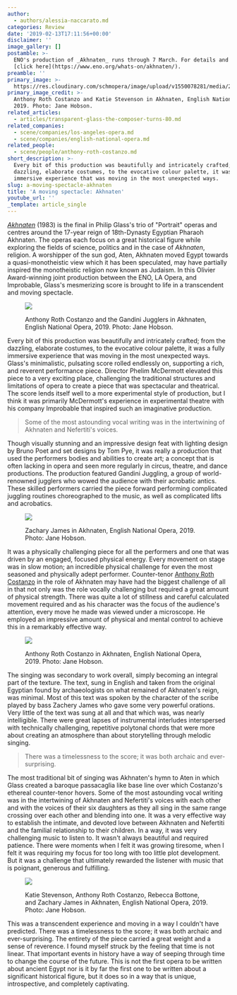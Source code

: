 ```yaml
---
author:
  - authors/alessia-naccarato.md
categories: Review
date: '2019-02-13T17:11:56+00:00'
disclaimer: ''
image_gallery: []
postamble: >-
  ENO's production of _Akhnaten_ runs through 7 March. For details and tickets,
  [click here](https://www.eno.org/whats-on/akhnaten/).
preamble: ''
primary_image: >-
  https://res.cloudinary.com/schmopera/image/upload/v1550078281/media/2019/02/sqENOAkhnaten2019KatieStevensonandAnthonyRothCostanzoJaneHobson.jpg
primary_image_credit: >-
  Anthony Roth Costanzo and Katie Stevenson in Akhnaten, English National Opera,
  2019. Photo: Jane Hobson.
related_articles:
  - articles/transparent-glass-the-composer-turns-80.md
related_companies:
  - scene/companies/los-angeles-opera.md
  - scene/companies/english-national-opera.md
related_people:
  - scene/people/anthony-roth-costanzo.md
short_description: >-
  Every bit of this production was beautifully and intricately crafted; from the
  dazzling, elaborate costumes, to the evocative colour palette, it was a fully
  immersive experience that was moving in the most unexpected ways.
slug: a-moving-spectacle-akhnaten
title: 'A moving spectacle: Akhnaten'
youtube_url: ''
_template: article_single
---
```


[_Akhnaten_](https://www.eno.org/whats-on/akhnaten/) (1983) is the final in Philip Glass's trio of "Portrait" operas and centres around the 17-year reign of 18th-Dynasty Egyptian Pharaoh Akhnaten. The operas each focus on a great historical figure while exploring the fields of science, politics and in the case of _Akhnaten_, religion. A worshipper of the sun god, Aten, Akhnaten moved Egypt towards a quasi-monotheistic view which it has been speculated, may have partially inspired the monotheistic religion now known as Judaism. In this Olivier Award-winning joint production between the ENO, LA Opera, and Improbable, Glass's mesmerizing score is brought to life in a transcendent and moving spectacle.

<figure data-type="image">

![](https://res.cloudinary.com/schmopera/image/upload/v1550078416/media/2019/02/ENOAkhnaten2019AnthonyRothCostanzoandGandiniJugglersJaneHobson.jpg)

<figcaption>Anthony Roth Costanzo and the Gandini Jugglers in Akhnaten, English National Opera, 2019. Photo: Jane Hobson.</figcaption>

</figure>

Every bit of this production was beautifully and intricately crafted; from the dazzling, elaborate costumes, to the evocative colour palette, it was a fully immersive experience that was moving in the most unexpected ways. Glass's minimalistic, pulsating score rolled endlessly on, supporting a rich, and reverent performance piece. Director Phelim McDermott elevated this piece to a very exciting place, challenging the traditional structures and limitations of opera to create a piece that was spectacular and theatrical. The score lends itself well to a more experimental style of production, but I think it was primarily McDermott's experience in experimental theatre with his company Improbable that inspired such an imaginative production.

> Some of the most astounding vocal writing was in the intertwining of Akhnaten and Nefertiti's voices.

Though visually stunning and an impressive design feat with lighting design by Bruno Poet and set designs by Tom Pye, it was really a production that used the performers bodies and abilities to create art; a concept that is often lacking in opera and seen more regularly in circus, theatre, and dance productions. The production featured Gandini Juggling, a group of world-renowned jugglers who wowed the audience with their acrobatic antics. These skilled performers carried the piece forward performing complicated juggling routines choreographed to the music, as well as complicated lifts and acrobatics.

<figure data-type="image">

![](https://res.cloudinary.com/schmopera/image/upload/v1550078483/media/2019/02/ENOAkhnaten2019ZacharyJamesJaneHobson.jpg)

<figcaption>Zachary James in Akhnaten, English National Opera, 2019. Photo: Jane Hobson.</figcaption>

</figure>

It was a physically challenging piece for all the performers and one that was driven by an engaged, focused physical energy. Every movement on stage was in slow motion; an incredible physical challenge for even the most seasoned and physically adept performer. Counter-tenor [Anthony Roth Costanzo](/scene/people/anthony-roth-costanzo/) in the role of Akhnaten may have had the biggest challenge of all in that not only was the role vocally challenging but required a great amount of physical strength. There was quite a lot of stillness and careful calculated movement required and as his character was the focus of the audience's attention, every move he made was viewed under a microscope. He employed an impressive amount of physical and mental control to achieve this in a remarkably effective way.

<figure data-type="image">

![](https://res.cloudinary.com/schmopera/image/upload/v1550078574/media/2019/02/ENOAkhnaten2019AnthonyRothCostanzoJaneHobson.jpg)

<figcaption>Anthony Roth Costanzo in Akhnaten, English National Opera, 2019. Photo: Jane Hobson.</figcaption>

</figure>

The singing was secondary to work overall, simply becoming an integral part of the texture. The text, sung in English and taken from the original Egyptian found by archaeologists on what remained of Akhnaten's reign, was minimal. Most of this text was spoken by the character of the scribe played by bass Zachery James who gave some very powerful orations. Very little of the text was sung at all and that which was, was nearly intelligible. There were great lapses of instrumental interludes interspersed with technically challenging, repetitive polytonal chords that were more about creating an atmosphere than about storytelling through melodic singing.

> There was a timelessness to the score; it was both archaic and ever-surprising.

The most traditional bit of singing was Akhnaten's hymn to Aten in which Glass created a baroque passacaglia like base line over which Costanzo's ethereal counter-tenor hovers. Some of the most astounding vocal writing was in the intertwining of Akhnaten and Nefertiti's voices with each other and with the voices of their six daughters as they all sing in the same range crossing over each other and blending into one. It was a very effective way to establish the intimate, and devoted love between Akhnaten and Nefertiti and the familial relationship to their children. In a way, it was very challenging music to listen to. It wasn't always beautiful and required patience. There were moments when I felt it was growing tiresome, when I felt it was requiring my focus for too long with too little plot development. But it was a challenge that ultimately rewarded the listener with music that is poignant, generous and fulfilling.

<figure data-type="image">

![](https://res.cloudinary.com/schmopera/image/upload/v1550078636/media/2019/02/ENOAkhnaten2019KatieStevensonAnthonyRothCostanzoRebeccaBottoneandZacharyJamesJaneHobson.jpg)

<figcaption>Katie Stevenson, Anthony Roth Costanzo, Rebecca Bottone, and Zachary James in Akhnaten, English National Opera, 2019. Photo: Jane Hobson.</figcaption>

</figure>

This was a transcendent experience and moving in a way I couldn't have predicted. There was a timelessness to the score; it was both archaic and ever-surprising. The entirety of the piece carried a great weight and a sense of reverence. I found myself struck by the feeling that time is not linear. That important events in history have a way of seeping through time to change the course of the future. This is not the first opera to be written about ancient Egypt nor is it by far the first one to be written about a significant historical figure, but it does so in a way that is unique, introspective, and completely captivating.
